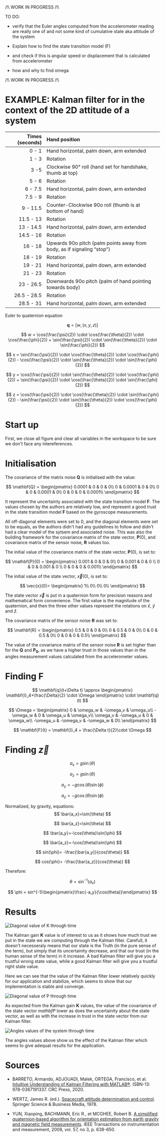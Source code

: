 /!\ WORK IN PROGRESS /!\

TO DO:
* verify that the Euler angles computed from the accelerometer reading are really one of and not some kind of cumulative state aka attitude of the system

* Explain how to find the state transition model (F)
* and check if this is angular speed or displacement that is calculated from accelerometer
* how and why to find omega

/!\ WORK IN PROGRESS /!\

# EXAMPLE: Kalman filter for in the context of the 2D attitude of a system

|Times (seconds) | Hand position |
|---:|:---|
|0 - 1| Hand horizontal, palm down, arm extended |
|1 - 3| Rotation |
|3 -5| Clockwise 90&deg; roll (hand set for handshake, thumb at top)|
|5 - 6| Rotation |
|6 - 7.5| Hand horizontal, palm down, arm extended |
|7.5 - 9| Rotation |
|9 - 11.5| Counter-Clockwise 90o roll (thumb is at bottom of hand)|
|11.5 - 13| Rotation |
|13 - 14.5| Hand horizontal, palm down, arm extended |
|14.5 - 16| Rotation |
|16 - 18| Upwards 90o pitch (palm points away from body, as if signaling “stop”)|
|18 - 19|  Rotation |
|19 - 21| Hand horizontal, palm down, arm extended |
|21 - 23| Rotation |
|23 - 26.5| Downwards 90o pitch (palm of hand pointing towards body)
|26.5 - 28.5| Rotation|
|28.5 - 31| Hand horizontal, palm down, arm extended |

Euler to quaternion equation

$$
\mathbf{q} = [w,(x,y,z)]
$$

$$
w = \cos(\frac{\psi}{2}) \cdot \cos(\frac{\theta}{2}) \cdot \cos(\frac{\phi}{2}) + \sin(\frac{\psi}{2}) \cdot \sin(\frac{\theta}{2}) \cdot \sin(\frac{\phi}{2})
$$

$$
x = \sin(\frac{\psi}{2}) \cdot \cos(\frac{\theta}{2}) \cdot \cos(\frac{\phi}{2}) - \cos(\frac{\psi}{2}) \cdot \sin(\frac{\theta}{2}) \cdot \sin(\frac{\phi}{2})
$$

$$
y = \cos(\frac{\psi}{2}) \cdot \sin(\frac{\theta}{2}) \cdot \cos(\frac{\phi}{2}) + \sin(\frac{\psi}{2}) \cdot \cos(\frac{\theta}{2}) \cdot \sin(\frac{\phi}{2})
$$

$$
z = \cos(\frac{\psi}{2}) \cdot \cos(\frac{\theta}{2}) \cdot \sin(\frac{\phi}{2}) - \sin(\frac{\psi}{2}) \cdot \sin(\frac{\theta}{2}) \cdot \cos(\frac{\phi}{2})
$$

# Start up

First, we close all figure and clear all variables in the workspace to be sure we don't face any intereferences.

# Initialisation

The covariance of the matrix noise $\mathbf{Q}$ is initialised with the value: 

$$
\mathbf{Q} = 
\begin{pmatrix}
0.0001 & 0 & 0 & 0\\
0 & 0.0001 & 0 & 0\\
0 & 0 & 0.0001 & 0\\
0 & 0 & 0 & 0.0001\\
\end{pmatrix}
$$

It represent the uncertainty associated with the state transition model $\mathbf{F}$. The values chosen by the authors are relatively low, and represent a good trust in the state transition model $\mathbf{F}$ based on the gyroscope measurements. 

All off-diagonal elements were set to $0$, and the diagonal elements were set to be equals, as the authors didn't had any guidelines to follow and didn't had a clear model of the sytsem and associated noise. This was also the building framework for the covariance matrix of the state vector, $\mathbf{P}(0)$, and covariance matrix of the sensor noise, $\mathbf{R}$ values too.

The initial value of the covariance matrix of the state vector, $\mathbf{P}(0)$, is set to:

$$
\mathbf{P}(0) = 
\begin{pmatrix}
0.001 & 0 & 0 & 0\\
0 & 0.001 & 0 & 0 \\
0 & 0 & 0.001 & 0 \\
0 & 0 & 0 & 0.001\\
\end{pmatrix}
$$

The initial value of the state vector, $\vec{x}(0)$, is set to:

$$
\vec{x}(0)=
\begin{pmatrix}
1\\
0\\
0\\
0\\
\end{pmatrix}
$$

The state vector $\vec{x}$ is put in a quaternion form for precision reasons and mathematical form convenience. The first value is the magnitude of the quaternion, and then the three other values represent the rotations on $\hat{x}$, $\hat{y}$ and $\hat{z}$.

The covariance matrix of the sensor noise $\mathbf{R}$ was set to:

$$
\mathbf{R} = 
\begin{pmatrix}
0.5 & 0 & 0 & 0\\
0 & 0.5 & 0 & 0\\
0 & 0 & 0.5 & 0\\
0 & 0 & 0 & 0.5\\
\end{pmatrix}
$$

The value of the covariance matrix of the sensor noise $\mathbf{R}$ is set higher than for the $\mathbf{Q}$ and $\mathbf{P_0}$, as we have a higher trust in those values than in the angles measurement values calculated from the accelerometer values.

# Finding $\mathbf{F}$

$$
\mathbf{q}(t+\Delta t) \approx
\begin{pmatrix}
\mathbf{I}_4+\frac{\Delta}{2} \cdot \Omega
\end{pmatrix} \cdot \mathbf{q}(t) 
$$

$$
\Omega = \begin{pmatrix}
0 & \omega_w & -\omega_v & \omega_u\\
-\omega_w & 0 & \omega_u & \omega_v\\
\omega_v & -\omega_u & 0 & \omega_w\\
-\omega_u & -\omega_v & -\omega_w & 0\\
\end{pmatrix}
$$

$$
\mathbf{F}(t) = \mathbf{I}_4 + \frac{\Delta t}{2}\cdot \Omega
$$

# Finding $\vec{z}$

$$
a_x=g\sin(\theta)
$$

$$
a_z=g\sin(\theta)
$$

$$
a_y=-g\cos(\theta)\sin(\phi)
$$


$$
a_z=-g\cos(\theta)\sin(\phi)
$$

Normalized, by gravity, equations: 
$$
\bar{a_x}=\sin(\theta)
$$

$$
\bar{a_z}=\sin(\theta)
$$

$$
\bar{a_y}=-\cos(\theta)\sin(\phi)
$$


$$
\bar{a_z}=-\cos(\theta)\sin(\phi)
$$

$$
sin(\phi)= -\frac{\bar{a_y}}{cos(\theta)}
$$

$$
cos(\phi)= -\frac{\bar{a_z}}{cos(\theta)}
$$

Therefore:

$$
\theta = \sin^{-1}(a_x)
$$

$$
\phi = sin^{-1}\begin{pmatrix}\frac{-a_y}{\cos(theta)}\end{pmatrix}
$$


# Results

![Diagonal value of K through time](img/diag_k.png)

The Kalman gain $\mathbf{K}$ value is of interest to us as it shows how much trust we put in the state we are computing through the Kalman filter. Carefull, it doesn't necesseraly means that our state is the Truth (in the pure sense of the term), but simply that its uncertainity decrease, and that our trust (in the human sense of the term) in it increase. A bad Kalman filter will give you a trustful wrong state value, while a good Kalman filter will give you a trustful right state value.

Here we can see that the value of the Kalman filter lower relatively quickly for our application and stabilize, which seems to show that our implementation is stable and converge.

![Diagonal value of P through time](img/diag_p.png)

As expected from the Kalman gain $\mathbf{K}$ values, the value of the covariance of the state vector $mathbf{P}$ lower as does the uncertainity about the state vector, as well as with the increase in trust in the state vector from our Kalman filter.

![Angles values of the system through time](img/full_fig.png)

The angles values above show us the effect of the Kalman filter which seems to give adequat results for the application.

# Sources

* BARRETO, Armando, ADJOUADI, Malek, ORTEGA, Francisco, et al. [Intuitive Understanding of Kalman Filtering with MATLAB®](https://www.taylorfrancis.com/books/mono/10.1201/9780429200656/intuitive-understanding-kalman-filtering-matlab%C2%AE-armando-barreto-malek-adjouadi-francisco-ortega-nonnarit-larnnithipong). ISBN-13: 978-0367191337. CRC Press, 2020.

* WERTZ, James R. (ed.). [Spacecraft attitude determination and control](https://link.springer.com/book/10.1007/978-94-009-9907-7). Springer Science & Business Media, 1978.

* YUN, Xiaoping, BACHMANN, Eric R., et MCGHEE, Robert B. [A simplified quaternion-based algorithm for orientation estimation from earth gravity and magnetic field measurements](https://apps.dtic.mil/sti/pdfs/ADA601113.pdf). IEEE Transactions on instrumentation and measurement, 2008, vol. 57, no 3, p. 638-650.
